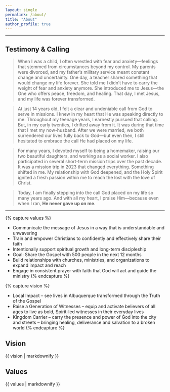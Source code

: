 ```yaml
---
layout: single
permalink: /about/
title: "About"
author_profile: true
---
```

---

## Testimony & Calling
> When I was a child, I often wrestled with fear and anxiety—feelings that stemmed from circumstances beyond my control. My parents were divorced, and my father’s military service meant constant change and uncertainty. One day, a teacher shared something that would change my life forever. She told me I didn’t have to carry the weight of fear and anxiety anymore. She introduced me to Jesus—the One who offers peace, freedom, and healing. That day, I met Jesus, and my life was forever transformed.

> At just 14 years old, I felt a clear and undeniable call from God to serve in missions. I knew in my heart that He was speaking directly to me. Throughout my teenage years, I earnestly pursued that calling. But, in my early twenties, I drifted away from it. It was during that time that I met my now-husband. After we were married, we both surrendered our lives fully back to God—but even then, I still hesitated to embrace the call He had placed on my life.

> For many years, I devoted myself to being a homemaker, raising our two beautiful daughters, and working as a social worker. I also participated in several short-term mission trips over the past decade. It was a mission trip in 2023 that changed everything. Something shifted in me. My relationship with God deepened, and the Holy Spirit ignited a fresh passion within me to reach the lost with the love of Christ.

> Today, I am finally stepping into the call God placed on my life so many years ago. And with all my heart, I praise Him—because even when I ran, **He never gave up on me**.

---
{% capture values %}
- Communicate the message of Jesus in a way that is understandable and unwavering
- Train and empower Christians to confidently and effectively share their faith
- Intentionally support spiritual growth and long-term discipleship
- Goal: Share the Gospel with 500 people in the next 12 months
- Build relationships with churches, ministries, and organizations to expand impact and reach
- Engage in consistent prayer with faith that God will act and guide the ministry
{% endcapture %}

{% capture vision %}
- Local Impact – see lives in Albuquerque transformed through the Truth of the Gospel
- Raise a Generation of Witnesses – equip and activate believers of all ages to live as bold, Spirit-led witnesses in their everyday lives
- Kingdom Carrier – carry the presence and power of God into the city and streets – bringing healing, deliverance and salvation to a broken world
{% endcapture %}

## Vision
<div class="notice--success">
  {{ vision | markdownify }}
</div>

## Values
<div class="notice--info">
  {{ values | markdownify }}
</div>